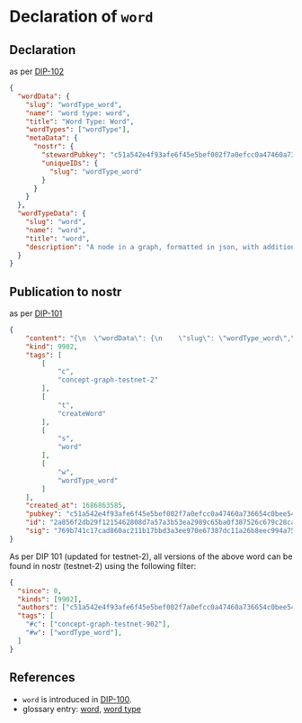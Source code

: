 # Declaration of `word`

## Declaration

as per [DIP-102](../102.md)

```json
{
  "wordData": {
    "slug": "wordType_word",
    "name": "word type: word",
    "title": "Word Type: Word",
    "wordTypes": ["wordType"],
    "metaData": {
      "nostr": {
        "stewardPubkey": "c51a542e4f93afe6f45e5bef002f7a0efcc0a47460a736654c0bee5402c482fa",
        "uniqueIDs": {
          "slug": "wordType_word"
        }
      }
    }
  },
  "wordTypeData": {
    "slug": "word",
    "name": "word",
    "title": "word",
    "description": "A node in a graph, formatted in json, with additional requirements specified in DIP-100"
  }
}
```

## Publication to nostr

as per [DIP-101](../101.md)

```json
{
    "content": "{\n  \"wordData\": {\n    \"slug\": \"wordType_word\",\n    \"name\": \"word type: word\",\n    \"title\": \"Word Type: Word\",\n    \"wordTypes\": [\"wordType\"],\n    \"metaData\": {\n      \"nostr\": {\n        \"stewardPubkey\": \"c51a542e4f93afe6f45e5bef002f7a0efcc0a47460a736654c0bee5402c482fa\",\n        \"uniqueIDs\": {\n          \"slug\": \"wordType_word\"\n        }\n      }\n    }\n  },\n  \"wordTypeData\": {\n    \"slug\": \"word\",\n    \"name\": \"word\",\n    \"title\": \"word\",\n    \"description\": \"A node in a graph, formatted in json, with additional requirements specified in DIP-100\"\n  }\n}",
    "kind": 9902,
    "tags": [
        [
            "c",
            "concept-graph-testnet-2"
        ],
        [
            "t",
            "createWord"
        ],
        [
            "s",
            "word"
        ],
        [
            "w",
            "wordType_word"
        ]
    ],
    "created_at": 1686863585,
    "pubkey": "c51a542e4f93afe6f45e5bef002f7a0efcc0a47460a736654c0bee5402c482fa",
    "id": "2a856f2db29f1215462808d7a57a3b53ea2989c65ba0f387526c679c28ca13fb",
    "sig": "769b741c17cad860ac211b17bbd3a3ee970e67387dc11a26b8eec994a75fca377a38a1c3801ad738507921f60993fd8e1771fe44076d4601e606fa60b0d17251"
}
```


As per DIP 101 (updated for testnet-2), all versions of the above word can be found in nostr (testnet-2) using the following filter:

```json
{
  "since": 0,
  "kinds": [9902],
  "authors": ["c51a542e4f93afe6f45e5bef002f7a0efcc0a47460a736654c0bee5402c482fa"],
  "tags": [
    "#c": ["concept-graph-testnet-902"],
    "#w": ["wordType_word"],
  ]
}
```

## References

- `word` is introduced in [DIP-100](../100.md).
- glossary entry: [word](../../../glossary/word.md), [word type](../../../glossary/wordType.md)
